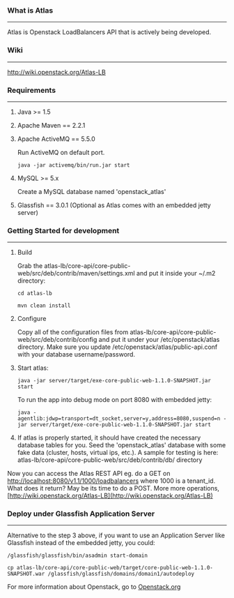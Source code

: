 ### What is Atlas
-------------
Atlas is Openstack LoadBalancers API that is actively being developed.

### Wiki
--------
http://wiki.openstack.org/Atlas-LB

### Requirements
----------------
1. Java >= 1.5

2. Apache Maven == 2.2.1

3. Apache ActiveMQ == 5.5.0

    Run ActiveMQ on default port.

    `java -jar activemq/bin/run.jar start`

4. MySQL >= 5.x

    Create a MySQL database named 'openstack_atlas'

5. Glassfish == 3.0.1 (Optional as Atlas comes with an embedded jetty server)


### Getting Started for development
-----------------------------------
1. Build

    Grab the atlas-lb/core-api/core-public-web/src/deb/contrib/maven/settings.xml and put it inside your
    ~/.m2 directory:

    `cd atlas-lb`

    `mvn clean install`

2. Configure

    Copy all of the configuration files from atlas-lb/core-api/core-public-web/src/deb/contrib/config
    and put it under your /etc/openstack/atlas directory. Make sure you update /etc/openstack/atlas/public-api.conf with your database username/password.

3. Start atlas:

    `java -jar server/target/exe-core-public-web-1.1.0-SNAPSHOT.jar start`

    To run the app into debug mode on port 8080 with embedded jetty:

    `java -agentlib:jdwp=transport=dt_socket,server=y,address=8080,suspend=n -jar server/target/exe-core-public-web-1.1.0-SNAPSHOT.jar start`

4. If atlas is properly started, it should have created the necessary database tables for you. Seed the 'openstack_atlas'
    database with some fake data (cluster, hosts, virtual ips, etc.). A sample for testing is here: atlas-lb/core-api/core-public-web/src/deb/contrib/db/ directory

Now you can access the Atlas REST API eg. do a GET on [http://localhost:8080/v1.1/1000/loadbalancers](http://localhost:8080/v1.1/1000/loadbalancers)
where 1000 is a tenant_id. What does it return? May be its time to do a POST. More more operations, [http://wiki.openstack.org/Atlas-LB](http://wiki.openstack.org/Atlas-LB)


### Deploy under Glassfish Application Server
---------------------------------------------

Alternative to the step 3 above, if you want to use an Application Server like Glassfish instead of the embedded jetty, you could:

    /glassfish/glassfish/bin/asadmin start-domain

    cp atlas-lb/core-api/core-public-web/target/core-public-web-1.1.0-SNAPSHOT.war /glassfish/glassfish/domains/domain1/autodeploy



For more information about Openstack, go to [Openstack.org](http://openstack.org)

